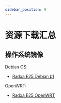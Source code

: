 ```yaml
---
sidebar_position: 9
---
```


# 资源下载汇总

## 操作系统镜像

Debian OS:

- [Radxa E25 Debian b1](https://github.com/radxa-build/radxa-e25/releases/download/rsdk-b1/radxa-e25_bullseye_cli_b1.output.img.xz)

OpenWRT:

- [Radxa E25 OpenWRT](https://openwrt.org/toh/hwdata/radxa/radxa_e25)
